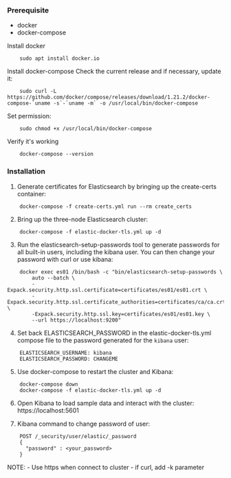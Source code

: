 ### Prerequisite
 - docker
 - docker-compose
 
Install docker
```
	sudo apt install docker.io
```

Install docker-compose
Check the current release and if necessary, update it:
```
	sudo curl -L https://github.com/docker/compose/releases/download/1.21.2/docker-compose-`uname -s`-`uname -m` -o /usr/local/bin/docker-compose
```
Set permission:
```
	sudo chmod +x /usr/local/bin/docker-compose
```
Verify it's working
```
	docker-compose --version
```
### Installation

1. Generate certificates for Elasticsearch by bringing up the create-certs container:
```
	docker-compose -f create-certs.yml run --rm create_certs
```
2. Bring up the three-node Elasticsearch cluster:
```
	docker-compose -f elastic-docker-tls.yml up -d
```
3. Run the elasticsearch-setup-passwords tool to generate passwords for all built-in users, including the kibana user. You can then change your password with curl or use kibana:
```
	docker exec es01 /bin/bash -c "bin/elasticsearch-setup-passwords \
        auto --batch \
        -Expack.security.http.ssl.certificate=certificates/es01/es01.crt \
        -Expack.security.http.ssl.certificate_authorities=certificates/ca/ca.crt \
        -Expack.security.http.ssl.key=certificates/es01/es01.key \
        --url https://localhost:9200"
```
4. Set back ELASTICSEARCH_PASSWORD in the elastic-docker-tls.yml compose file to the password generated for the `kibana` user:
```
	ELASTICSEARCH_USERNAME: kibana
    ELASTICSEARCH_PASSWORD: CHANGEME
```
5. Use docker-compose to restart the cluster and Kibana:
```
	docker-compose down
	docker-compose -f elastic-docker-tls.yml up -d
```
6. Open Kibana to load sample data and interact with the cluster: https://localhost:5601

7. Kibana command to change password of user:
```
    POST /_security/user/elastic/_password
    {
      "password" : <your_password>
    }
```

NOTE:
	- Use https when connect to cluster
	- if curl, add -k parameter
 

